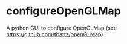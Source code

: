 # configureOpenGLMap
A python GUI to configure OpenGLMap (see https://github.com/tbattz/openGLMap).
